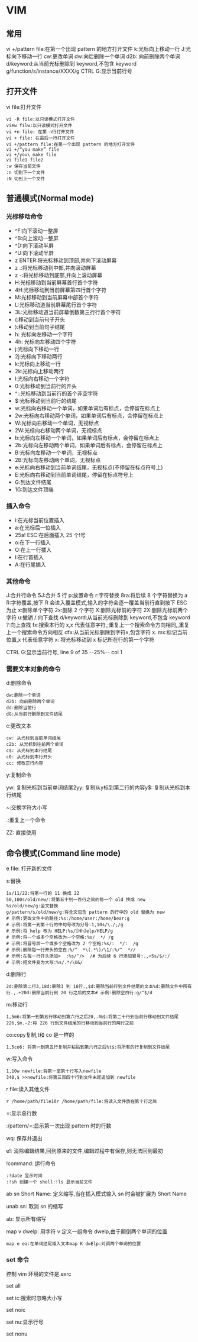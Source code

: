 # VIM

## 常用
vi +/pattern file:在第一个出现 pattern 的地方打开文件
k:光标向上移动一行
J:光标向下移动一行
cw:更改单词
dw:向后删除一个单词
d2b: 向前删除两个单词
d/keyword:从当前光标删除到 keyword,不包含 keyword
g/function/s/instance/XXXX/g
CTRL G:显示当前行号



## 打开文件

vi file:打开文件


```
vi -R file:以只读模式打开文件
view filw:以只读模式打开文件
vi +n file: 在第 n行打开文件
vi + file: 在最后一行打开文件
vi +/pattern file:在第一个出现 pattern 的地方打开文件
vi +/“you make” file
vi +/you\ make file
vi file1 file2
:w 保存当前文件
:n 切到下一个文件
:N 切到上一个文件
```



## 普通模式(Normal mode)

### 光标移动命令

- ^F:向下滚动一整屏
- ^B:向上滚动一整屏
- ^D:向下滚动半屏
- ^U:向下滚动半屏
- z ENTER:将光标移动到顶部,并向下滚动屏幕
- z .:将光标移动到中部,并向滚动屏幕
- z -:将光标移动到底部,并向上滚动屏幕
- H:光标移动到当前屏幕首行首个字符
- 4H:光标移动到当前屏幕第四行首个字符
- M:光标移动到当前屏幕中部首个字符
- L:光标移动道当前屏幕尾行首个字符
- 3L:光标移动道当前屏幕倒数第三行行首个字符
- (:移动到当前句子开头
- ):移动到当前句子结尾
- h: 光标向左移动一个字符
- 4h: 光标向左移动四个字符
- j:光标向下移动一行
- 2j:光标向下移动两行
- k:光标向上移动一行
- 2k:光标向上移动两行
- l:光标向右移动一个字符
- 0:光标移动到当前行的开头
- ^::光标移动到当前行的首个非空字符
- $:光标移动到当前行的结尾
- w:光标向右移动一个单词，如果单词后有标点，会停留在标点上
- 2w:光标向右移动两个单词，如果单词后有标点，会停留在标点上
- W:光标向右移动一个单词，无视标点
- 2W:光标向右移动两个单词，无视标点
- b:光标向左移动一个单词，如果单词后有标点，会停留在标点上
- 2b:光标向左移动两个单词，如果单词后有标点，会停留在标点上
- B:光标向左移动一个单词，无视标点
- 2B:光标向左移动两个单词，无视标点
- e:光标向右移动到当前单词结尾，无视标点(不停留在标点符号上)
- E:光标向右移动到当前单词结尾，停留在标点符号上
- G:到达文件结尾
- 1G:到达文件顶端

### 插入命令

- i:在光标当前位置插入
- a:在光标后一位插入
- 25a! ESC:在后面插入 25 个!号
- o:在下一行插入
- O:在上一行插入
- I:在行首插入
- A:在行尾插入

### 其他命令

J:合并行命令
5J:合并 5 行
p:放置命令
r:字符替换
8ra:将后续 8 个字符替换为 a
R:字符覆盖,按下 R 会进入覆盖模式,输入的字符会逐一覆盖当前行直到按下 ESC 为止
x:删除单个字符
2x:删除 2 个字符
X:删除光标前的字符
2X:删除光标前两个字符
u:撤销
/:向下查找
d/keyword:从当前光标删除到 keyword,不包含 keyword
?:向上查找
fx:搜索本行的 x,x 代表任意字符,;重复上一个搜索命令方向相同,,重复上一个搜索命令方向相反
dfx:从当前光标删除到字符x,包含字符 x.
mx:标记当前位置,x 代表任意字符
x: 将光标移动到 x 标记所在行的第一个字符

CTRL G:显示当前行号, line 9 of 35 --25%-- col 1

### 需要文本对象的命令

d:删除命令

```
dw:删除一个单词
d2b: 向前删除两个单词
dd:删除当前行
dG:从当前行删除到文件结尾
```

c:更改文本

```
cw: 从光标到当前单词结尾
c2b: 从光标到往前两个单词
c$: 从光标到本行结尾
c0: 从光标到本行开头
cc: 修改正行内容
```

y:复制命令

yw: 复制光标到当前单词结尾2yy: 复制从y标到第二行的内容y$: 复制从光标到本行结尾


~:交换字符大小写

.:重复上一个命令

ZZ: 直接使用





## 命令模式(Command line mode)

e file: 打开新的文件

s:替换

```
1s/11/22:将第一行的 11 换成 22
50,100s/old/new/:将第五十到一百行之间的每一个 old 换成 new
%s/old/new/g:全文替换
g/pattern/s/old/new/g:将全文包含 pattern 的行中的 old 替换为 new
# 示例:更改文件中的路径:%s:/home/user:/home/bear:g 
# 示例:将第一到第十行的中句号改为分号:1,10s/\./;/g
# 示例:将 help 改为 HELP:%s/[Hh]elp/HELP/g
# 示例:将一个或多个空格改为一个空格:%s/  */ /g
# 示例:将冒号后一个或多个空格改为 2 个空格:%s/:  */:  /g
# 示例:删除每一行开头的空白:%/^  *\(.*\)/\1/:%/^  *//
# 示例:在每一行开头添加>  :%s/^/>  /# 为后续 6 行添加冒号:.,+5s/$/:/
# 示例:把文件变为大写:%s/.*/\U&/
```

d:删除行

```
2d:删除第二行3,18d:删除3 到 18行.,$d:删除当前行到文件结尾的文本%d:删除文件中所有行.,.+20d:删除当前行到 20 行之后的文本# 示例:删除空白行:g/^$/d
```

m:移动行

```
1,5m6:将第一到第五行移动到第六行之后20,.吗$:将第二十行到当前行移动到文件结尾226,$m.-2:将 226 行到文件结尾的行移动到当前行的两行之前
```

co:copy复制,t和 co 是一样的

```
1,5co6: 将第一到第五行复制并粘贴到第六行之后%t$:将所有的行复制到文件结尾
```

w:写入命令

```
1,10w newfile:将第一至第十行写入newfile
340,$ >>newfile:将第三百四十行到文件末尾追加到 newfile
```

r file:读入其他文件

```
r /home/path/file10r /home/path/file:将读入文件放在第十行之后
```

=:显示总行数

:/pattern/=:显示第一次出现 pattern 时的行数

wq: 保存并退出

e!: 消除编辑结果,回到原来的文件,编辑过程中有保存,则无法回到最初

!command: 运行命令

```
:!date 显示时间
:!sh 创建一个 shell:!ls 显示当前文件
```

ab sn Short Name: 定义缩写,当在插入模式输入 sn 时会被扩展为 Short Name

unab sn: 取消 sn 的缩写

ab: 显示所有缩写

map v dwelp: 用字符 v 定义一组命令 dwelp,由于颠倒两个单词的位置

```
map e ea:在单词结尾插入文本map K dwElp:对调两个单词的位置
```



### set 命令

控制 vim 环境的文件是.exrc

set all

set ic:搜索时忽略大小写

set noic

set nu:显示行号

set nonu